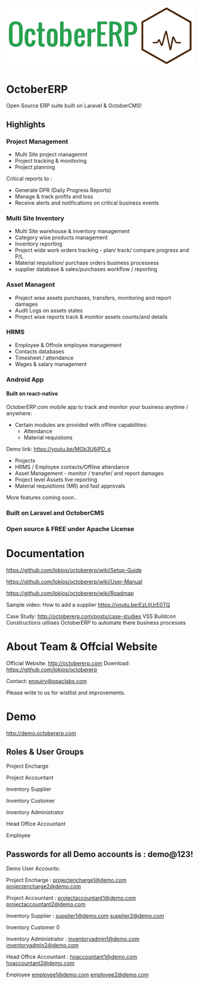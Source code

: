 ![Logo](oerplogo.png)

# OctoberERP
Open Source ERP suite built on Laravel &amp; OctoberCMS! 

## Highlights
### Project Management
 - Multi Site project managemnt
 - Project tracking & monitoring
 - Project planning
 
 Critical reports to :
  - Generate DPR (Daily Progress Reports)
  - Manage & track profits and loss
  - Receive alerts and notifications on critical business events

### Multi Site Inventory
- Multi Site warehouse & inventory management
- Category wise products management
- Inventory reporting
- Project wide work orders tracking - plan/ track/ compare progress and P/L
- Material requisition/ purchase orders business processess
- supplier database & sales/purchases workflow / reporting 

### Asset Managent
- Project wise assets purchases, transfers, monitoring and report damages
- Audit Logs on assets states 
- Project wise reports track & monitor assets counts/and details

### HRMS
- Employee & Offrole employee management
- Contacts databases
- Timesheet / attendance
- Wages & salary management

### Android App
#### Built on react-native
OctoberERP.com mobile app to track and monitor your business anytime / anywhere:

- Certain modules are provided with offline capabilities:
   - Attendance 
   - Material requistions 

Demo link: https://youtu.be/MGb3U6iPD_g

 - Projects
 - HRMS / Employee contacts/Offline attendance
 - Asset Management - monitor / transfer/ and report damages
 - Project level Assets live reporting
 - Material requisitions (MR)  and fast approvals

More features coming soon..

### Built on Laravel and OctoberCMS

### Open source & FREE under Apache License

# Documentation 
https://github.com/lokios/octobererp/wiki/Setup-Guide

https://github.com/lokios/octobererp/wiki/User-Manual

https://github.com/lokios/octobererp/wiki/Roadmap

Sample video: How to add a supplier
https://youtu.be/EzLljUrE0TQ

Case Study: http://octobererp.com/posts/case-studies
VSS Buildcon Constructions utilises OctoberERP to automate there business processes


# About Team & Offcial Website
Official Website:  http://octobererp.com
Download: https://github.com/lokios/octobererp

Contact: enquiry@opaclabs.com

Please write to us for wistlist and improvements.


# Demo 
http://demo.octobererp.com

## Roles & User Groups
 
  Project Encharge			 
  
  Project Accountant			 
  
  Inventory Supplier			 
  
  Inventory Customer 
  
  Inventory Administrator
  
  Head Office Accountant	 
  
  Employee

## Passwords for all Demo accounts is : demo@123!
Demo User Accounts:

Project Encharge		:
  projectencharge1@demo.com
  projectencharge2@demo.com
  
Project Accountant	:
   projectaccountant1@demo.com
   projectaccountant2@demo.com
   
Inventory Supplier		:
   supplier1@demo.com
   supplier2@demo.com
   
Inventory Customer		0	 

Inventory Administrator		:
   inventoryadmin1@demo.com
   inventoryadmin2@demo.com
   
Head Office Accountant		:
  hoaccountant1@demo.com
  hoaccountant2@demo.com
  
Employee
   employee1@demo.com
   employee2@demo.com





 
 

